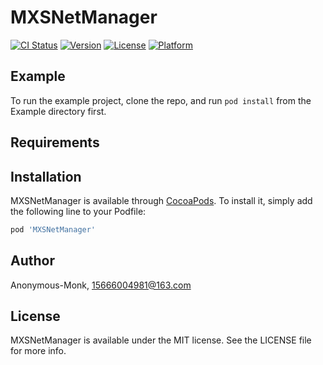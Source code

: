 # MXSNetManager

[![CI Status](https://img.shields.io/travis/Anonymous-Monk/MXSNetManager.svg?style=flat)](https://travis-ci.org/Anonymous-Monk/MXSNetManager)
[![Version](https://img.shields.io/cocoapods/v/MXSNetManager.svg?style=flat)](https://cocoapods.org/pods/MXSNetManager)
[![License](https://img.shields.io/cocoapods/l/MXSNetManager.svg?style=flat)](https://cocoapods.org/pods/MXSNetManager)
[![Platform](https://img.shields.io/cocoapods/p/MXSNetManager.svg?style=flat)](https://cocoapods.org/pods/MXSNetManager)

## Example

To run the example project, clone the repo, and run `pod install` from the Example directory first.

## Requirements

## Installation

MXSNetManager is available through [CocoaPods](https://cocoapods.org). To install
it, simply add the following line to your Podfile:

```ruby
pod 'MXSNetManager'
```

## Author

Anonymous-Monk, 15666004981@163.com

## License

MXSNetManager is available under the MIT license. See the LICENSE file for more info.
